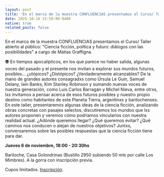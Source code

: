 ```yaml
---
layout: post
title: 'En el marco de la muestra CONFLUENCIAS presentamos el Curso/ Taller abierto al público: "Ciencia ficción, política y futuro: diálogos con las posibilidades" a cargo de Matías Graffigna.'
date: 2025-10-18 15:59:00-0400
native: true
related_posts: false
---
```


En el marco de la muestra CONFLUENCIAS presentamos el Curso/ Taller abierto al público: "Ciencia ficción, política y futuro: diálogos con las posibilidades" a cargo de Matías Graffigna. 

👽 En tiempos apocalípticos, en los que parece no haber salida, algunas voces del pasado y el presente nos invitan a explorar sus mundos futuros, posibles... ¿utópicos? ¿Distópicos? ¿Verdaderamente alcanzables? De la mano de grandes autores consagradxs como Úrsula Le Guin, Samuel Delany, Iain Banks, Kim Stanley Robinson y sumando nuevas voces de nuestra generación, como Luis Carlos Barragán y Michel Nieva, entre otrxs, lxs invitamos a pensar acerca de esos futuros posibles y nuestro propio destino como habitantes de este Planeta Tierra, argentinxs y barilochenses. En este taller, presentaremos algunas ideas de la ciencia ficción, analizando obras concretas con pasajes selectos, discutiremos los mundos que lxs autores proponen y veremos cómo podríamos vincularlos con nuestra realidad actual. ¿Adónde queremos llegar? ¿Qué queremos evitar? ¿Qué caminos nos conducen o alejan de nuestros objetivos? Juntxs, conversaremos sobre las posibles respuestas que la ciencia ficción tiene para dar.

<b>Jueves 6 de noviembre, 18:00 - 20:30hs</b>

Bariloche, Casa Golondrinas (Bustillo 2950 subiendo 50 mts por calle Los Mimbres).
A la gorra con inscripción previa.

Cupos limitados. <a href="https://forms.gle/XuE4CnQhUjj62zjH6">Inscripción</a>.
